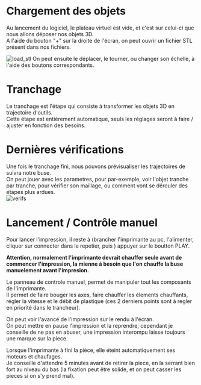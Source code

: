 # Chargement des objets  
Au lancement du logiciel, le plateau virtuel est vide, et c'est sur celui-ci que nous allons déposer nos objets 3D.  
A l'aide du bouton "+" sur la droite de l'écran, on peut ouvrir un fichier STL présent dans nos fichiers.  

![load_stl](/img/load_stl.jpg)
On peut ensuite le déplacer, le tourner, ou changer son échelle, à l'aide des boutons correspondants.  

# Tranchage
Le tranchage est l'étape qui consiste à transformer les objets 3D en trajectoire d'outils.  
Cette étape est entièrement automatique, seuls les réglages seront à faire / ajuster en fonction des besoins.

# Dernières vérifications  
Une fois le tranchage fini, nous pouvons prévisualiser les trajectoires de suivra notre buse.  
On peut jouer avec les parametres, pour par-exemple, voir l'objet tranche par tranche, pour vérifier son maillage, ou comment vont se dérouler des étapes plus ardues.  
![verifs](/img/last_verifs.jpg)

# Lancement / Contrôle manuel  
Pour lancer l'impression, il reste à (brancher l'imprimante au pc, l'alimenter, cliquer sur connecter dans le repetier, puis ) appuyer sur le boutton PLAY.  

**Attention, normalement l'imprimante devrait chauffer seule avant de commencer l'impression, la mienne à besoin que l'on chauffe la buse manuelement avant l'impresion.**  

Le panneau de controle manuel, permet de manipuler tout les composants de l'imprimante.  
Il permet de faire bouger les axes, faire chauffer les élements chauffants, régler la vitesse et le débit de plastique (ces 2 derniers points sont à regler en priorité dans le trancheur).  

On peut voir l'avancé de l'impression sur le rendu à l'écran.  
On peut mettre en pause l'impression et la reprendre, cependant je conseille de ne pas en abuser, une impression interompu laisse toujours une marque sur la piece.  

Lorsque l'imprimante à fini la pièce, elle éteint automatiquement ses moteurs et chaufages.  
Je conseille d'attendre 5 minutes avant de retirer la piece, en la serrant bien fort au niveau du bas (la fixation peut être solide, et on peut casser les pieces si on s'y prend mal).  
